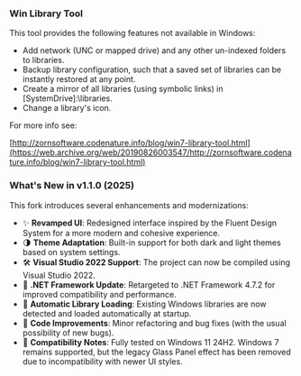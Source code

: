### Win Library Tool

This tool provides the following features not available in Windows:

* Add network (UNC or mapped drive) and any other un-indexed folders to libraries.
* Backup library configuration, such that a saved set of libraries can be instantly restored at any point.
* Create a mirror of all libraries (using symbolic links) in [SystemDrive]:\libraries.
* Change a library's icon.

For more info see:

[http://zornsoftware.codenature.info/blog/win7-library-tool.html](https://web.archive.org/web/20190826003547/http://zornsoftware.codenature.info/blog/win7-library-tool.html)

### What's New in v1.1.0 (2025)

This fork introduces several enhancements and modernizations:

- ✨ **Revamped UI**: Redesigned interface inspired by the Fluent Design System for a more modern and cohesive experience.
- 🌗 **Theme Adaptation**: Built-in support for both dark and light themes based on system settings.
- 🛠️ **Visual Studio 2022 Support**: The project can now be compiled using Visual Studio 2022.
- 🔧 **.NET Framework Update**: Retargeted to .NET Framework 4.7.2 for improved compatibility and performance.
- 📂 **Automatic Library Loading**: Existing Windows libraries are now detected and loaded automatically at startup.
- 🧹 **Code Improvements**: Minor refactoring and bug fixes (with the usual possibility of new bugs).
- 🧪 **Compatibility Notes**: Fully tested on Windows 11 24H2. Windows 7 remains supported, but the legacy Glass Panel effect has been removed due to incompatibility with newer UI styles.
